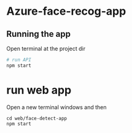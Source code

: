# Azure-face-recog-app
 
## Running the app

Open terminal at the project dir

``` bash 
# run API
npm start
```



# run web app
Open a new terminal windows and then
```
cd web/face-detect-app
npm start

```
